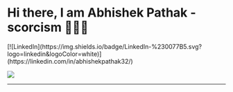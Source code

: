 
<h1>Hi there, I am Abhishek Pathak - scorcism 🙋🏽‍♂️</h1> 
[![LinkedIn](https://img.shields.io/badge/LinkedIn-%230077B5.svg?logo=linkedin&logoColor=white)](https://linkedin.com/in/abhishekpathak32/) 

[![](https://visitcount.itsvg.in/api?id=scorcism&label=Profile%20Views&color=12&icon=4&pretty=false)](https://visitcount.itsvg.in)

<hr>
<br>

